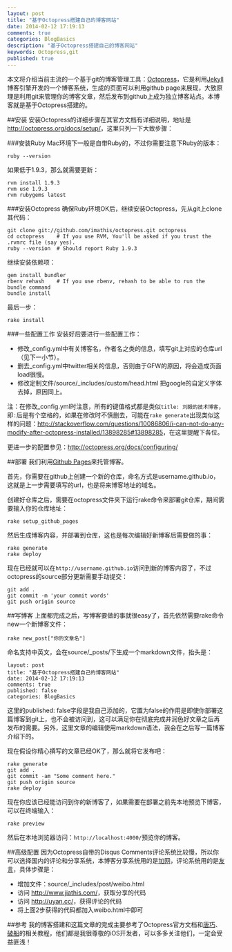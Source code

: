```yaml
---
layout: post
title: "基于Octopress搭建自己的博客网站"
date: 2014-02-12 17:19:13
comments: true
categories: BlogBasics
description: "基于Octopress搭建自己的博客网站"
keywords: Octopress,git
published: true
---
```

本文将介绍当前主流的一个基于git的博客管理工具：[Octopress](http://octopress.org/)，它是利用[Jekyll](https://github.com/jekyll/jekyll)博客引擎开发的一个博客系统，生成的页面可以利用github page来展现，大致原理是利用git来管理你的博客文章，然后发布到github上成为独立博客站点。本博客就是基于Octopress搭建的。

<!--more-->

##安装
安装Octopress的详细步骤在其官方文档有详细说明，地址是<http://octopress.org/docs/setup/>，这里只列一下大致步骤：

###安装Ruby
Mac环境下一般是自带Ruby的，不过你需要注意下Ruby的版本：

```
ruby --version
```

如果低于1.9.3，那么就需要更新：

```
rvm install 1.9.3
rvm use 1.9.3
rvm rubygems latest
```
###安装Octopress
确保Ruby环境OK后，继续安装Octopress，先从git上clone其代码：

```
git clone git://github.com/imathis/octopress.git octopress
cd octopress    # If you use RVM, You'll be asked if you trust the .rvmrc file (say yes).
ruby --version  # Should report Ruby 1.9.3
```
继续安装依赖项：

```
gem install bundler
rbenv rehash    # If you use rbenv, rehash to be able to run the bundle command
bundle install
```
最后一步：

```
rake install
```
###一些配置工作
安装好后要进行一些配置工作：

 * 修改_config.yml中有关博客名，作者名之类的信息，填写git上对应的仓库url（见下一小节）。
 * 删去_config.yml中twitter相关的信息，否则由于GFW的原因，将会造成页面load很慢。
 * 修改定制文件/source/_includes/custom/head.html 把google的自定义字体去掉，原因同上。

注：在修改_config.yml时注意，所有的键值格式都是类似```title: 刘毅的技术博客```，即```:```后是有个空格的，如果在修改时不慎删去，可能在```rake generate```出现类似这样的问题：<http://stackoverflow.com/questions/10086806/i-can-not-do-any-modify-after-octopress-installed/13898285#13898285>，在这里提醒下各位。

更进一步的配置参见：<http://octopress.org/docs/configuring/>

<!--more-->

##部署
我们利用[Github Pages](http://pages.github.com)来托管博客。

首先，你需要在github上创建一个新的仓库，命名方式是username.github.io，这就是上一步需要填写的url，也是将来博客地址的域名。

创建好仓库之后，需要在octopress文件夹下运行rake命令来部署git仓库，期间需要输入你的仓库地址：

```
rake setup_github_pages
```
然后生成博客内容，并部署到仓库，这也是每次编辑好新博客后需要做的事：

```
rake generate
rake deploy
```
现在已经就可以在```http://username.github.io```访问到新的博客内容了，不过octopress的source部分更新需要手动提交：

```
git add .
git commit -m 'your commit words'
git push origin source 
```

<!--more-->

##写博客
上面都完成之后，写博客要做的事就很easy了，首先依然需要rake命令new一个新博客文件：

```
rake new_post["你的文章名"]
```
命名支持中英文，会在source/_posts/下生成一个markdown文件，抬头是：

```
layout: post
title: "基于Octopress搭建自己的博客网站"
date: 2014-02-12 17:19:13
comments: true
published: false
categories: BlogBasics
```
这里的published: false字段是我自己添加的，它置为false的作用是即使你部署这篇博客到git上，也不会被访问到，这可以满足你在彻底完成并润色好文章之后再发布的需要。另外，这里文章的编辑使用markdown语法，我会在之后写一篇博客介绍下的。

现在假设你精心撰写的文章已经OK了，那么就将它发布吧：

```
rake generate
git add .
git commit -am "Some comment here." 
git push origin source
rake deploy
```
现在你应该已经能访问到你的新博客了，如果需要在部署之前先本地预览下博客，可以在终端输入：

```
rake preview
```
然后在本地浏览器访问：```http://localhost:4000/```预览你的博客。

<!--more-->

##高级配置
因为Octopress自带的Disqus Comments评论系统比较慢，所以你可以选择国内的评论和分享系统，本博客分享系统用的是[加网](http://www.jiathis.com)，评论系统用的是[友言](http://www.uyan.cc)，具体步骤是：

 * 增加文件：source/_includes/post/weibo.html 
 * 访问 <http://www.jiathis.com/>，获取分享的代码 
 * 访问 <http://uyan.cc/>，获得评论的代码 
 * 将上面2步获得的代码都加入weibo.html中即可

<!--more-->

##参考
我的博客搭建和这篇文章的完成主要参考了Octopress官方文档和[唐巧](http://blog.devtang.com/blog/2012/02/10/setup-blog-based-on-github/)、[破船](http://beyondvincent.com/blog/2013/08/03/108-creating-a-github-blog-using-octopress/)的相关教程，他们都是我很尊敬的iOS开发者，可以多多关注他们，一定会受益匪浅！